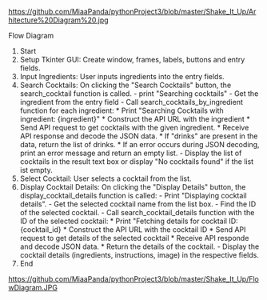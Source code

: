 https://github.com/MiaaPanda/pythonProject3/blob/master/Shake_It_Up/Arhitecture%20Diagram%20.jpg

Flow Diagram
1. Start
2. Setup Tkinter GUI: Create window, frames, labels, buttons and entry fields.
3. Input Ingredients: User inputs ingredients into the entry fields.
4. Search Cocktails: On clicking the "Search Cocktails" button, the search_cocktail function is called.
        - print "Searching cocktails"
        - Get the ingredient from the entry field
        - Call search_cocktails_by_ingredient function for each ingredient:
            * Print "Searching Cocktails with ingredient: {ingredient}"
            * Construct the API URL with the ingredient
            * Send API request to get cocktails with the given ingredient.
            * Receive API response and decode the JSON data.
            * If "drinks" are present in the data, return the list of drinks.
            * If an error occurs during JSON decoding, print an error message and return an empty list.
        - Display the list of cocktails in the result text box or display "No cocktails found" if the list ist empty.
5. Select Cocktail: User selects a cocktail from the list.
6. Display Cocktail Details: On clicking the "Display Details" button, the display_cocktail_details function is called:
         - Print "Displaying cocktail details".
         - Get the selected cocktail name from the list box.
         - Find the ID of the selected cocktail.
         - Call search_cocktail_details function with the ID of the selected cocktail:
            * Print "Fetching details for cocktail ID: {cocktail_id}
            * Construct the API URL with the cocktail ID
            * Send API request to get details of the selected cocktail
            * Receive API responde and decode JSON data.
            * Return the details of the cocktail.
         - Display the cocktail details (ingredients, instructions, image) in the respective fields.
7. End 

https://github.com/MiaaPanda/pythonProject3/blob/master/Shake_It_Up/FlowDiagram.JPG
